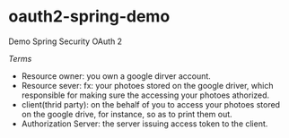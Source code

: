 # oauth2-spring-demo
Demo Spring Security OAuth 2 

*Terms*

* Resource owner: you own a google dirver account. 
* Resource sever: fx: your photoes stored on the google driver, which responsible for making sure the accessing your photoes athorized.  
* client(thrid party): on the behalf of you to access your photoes stored on the google drive, for instance, so as to print them out. 
* Authorization Server: the server issuing access token to the client. 
